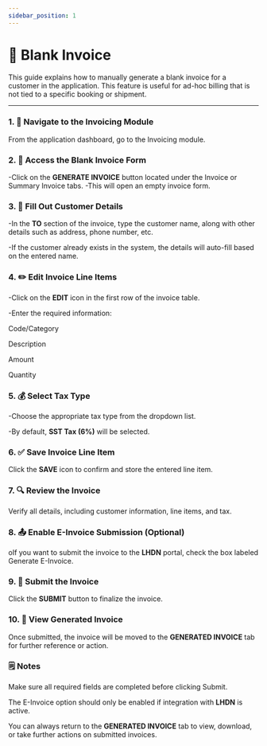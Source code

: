 ```yaml
---
sidebar_position: 1
---
```


# 📄 Blank Invoice

This guide explains how to manually generate a blank invoice for a customer in the application. This feature is useful for ad-hoc billing that is not tied to a specific booking or shipment.

---

### 1. 📂 Navigate to the Invoicing Module

From the application dashboard, go to the Invoicing module.

### 2. 📝 Access the Blank Invoice Form

-Click on the **GENERATE INVOICE** button located under the Invoice or Summary Invoice tabs.
-This will open an empty invoice form.

### 3. 👤 Fill Out Customer Details

-In the **TO** section of the invoice, type the customer name, along with other details such as address, phone number, etc.

-If the customer already exists in the system, the details will auto-fill based on the entered name.

### 4. ✏️ Edit Invoice Line Items

-Click on the **EDIT** icon in the first row of the invoice table.

-Enter the required information:

Code/Category

Description

Amount

Quantity

### 5. 💰 Select Tax Type

-Choose the appropriate tax type from the dropdown list.

-By default, **SST Tax (6%)** will be selected.

### 6. ✅ Save Invoice Line Item

Click the **SAVE** icon to confirm and store the entered line item.

### 7. 🔍 Review the Invoice

Verify all details, including customer information, line items, and tax.

### 8. 📤 Enable E-Invoice Submission (Optional)
oIf you want to submit the invoice to the **LHDN** portal, check the box labeled Generate E-Invoice.

### 9. 🚀 Submit the Invoice

Click the **SUBMIT** button to finalize the invoice.

### 10. 📁 View Generated Invoice

Once submitted, the invoice will be moved to the **GENERATED INVOICE** tab for further reference or action.


### 🗒️ Notes

Make sure all required fields are completed before clicking Submit.

The E-Invoice option should only be enabled if integration with **LHDN** is active.

You can always return to the **GENERATED INVOICE** tab to view, download, or take further actions on submitted invoices.